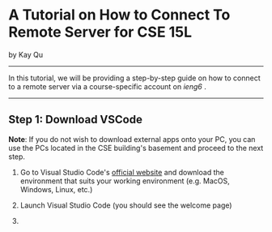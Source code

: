 # A Tutorial on How to Connect To Remote Server for CSE 15L
by Kay Qu

***

In this tutorial, we will be providing a step-by-step guide on how to connect to a remote server via a course-specific account on *ieng6* .

***

## Step 1: Download VSCode

**Note**: If you do not wish to download external apps onto your PC, you can use the PCs located in the CSE building's basement and proceed to the next step.

1. Go to Visual Studio Code's [official website](https://code.visualstudio.com/) and download the environment that suits your working environment (e.g. MacOS, Windows, Linux, etc.)

2. Launch Visual Studio Code (you should see the welcome page)
3.
